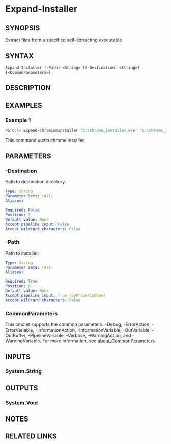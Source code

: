﻿---
external help file: RegCli-help.xml
Module Name: RegCli
online version:
schema: 2.0.0
---

# Expand-Installer

## SYNOPSIS
Extract files from a specified self-extracting executable

## SYNTAX

```
Expand-Installer [-Path] <String> [[-Destination] <String>] [<CommonParameters>]
```

## DESCRIPTION

## EXAMPLES

### Example 1
```powershell
PS C:\> Expand-ChromiumInstaller 'C:\chrome_installer.exe' 'C:\chrome_installer'
```

This command unzip chrome installer.

## PARAMETERS

### -Destination
Path to destination directory.

```yaml
Type: String
Parameter Sets: (All)
Aliases:

Required: False
Position: 1
Default value: None
Accept pipeline input: False
Accept wildcard characters: False
```

### -Path
Path to installer.

```yaml
Type: String
Parameter Sets: (All)
Aliases:

Required: True
Position: 0
Default value: None
Accept pipeline input: True (ByPropertyName)
Accept wildcard characters: False
```

### CommonParameters
This cmdlet supports the common parameters: -Debug, -ErrorAction, -ErrorVariable, -InformationAction, -InformationVariable, -OutVariable, -OutBuffer, -PipelineVariable, -Verbose, -WarningAction, and -WarningVariable. For more information, see [about_CommonParameters](http://go.microsoft.com/fwlink/?LinkID=113216).

## INPUTS

### System.String

## OUTPUTS

### System.Void

## NOTES

## RELATED LINKS
